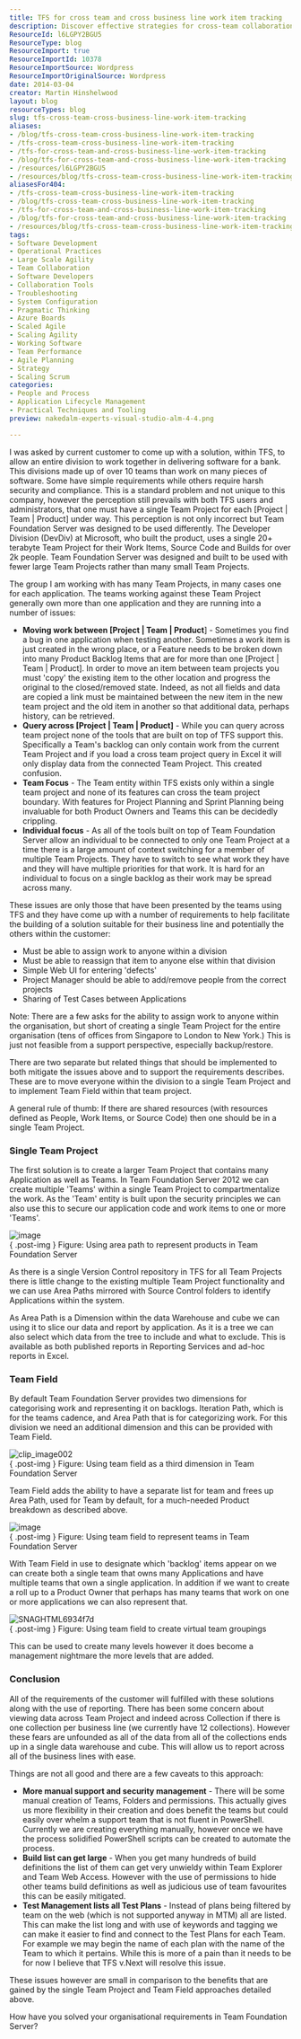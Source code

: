 ```yaml
---
title: TFS for cross team and cross business line work item tracking
description: Discover effective strategies for cross-team collaboration in TFS, enhancing work item tracking and project management for software delivery across divisions.
ResourceId: l6LGPY2BGU5
ResourceType: blog
ResourceImport: true
ResourceImportId: 10378
ResourceImportSource: Wordpress
ResourceImportOriginalSource: Wordpress
date: 2014-03-04
creator: Martin Hinshelwood
layout: blog
resourceTypes: blog
slug: tfs-cross-team-cross-business-line-work-item-tracking
aliases:
- /blog/tfs-cross-team-cross-business-line-work-item-tracking
- /tfs-cross-team-cross-business-line-work-item-tracking
- /tfs-for-cross-team-and-cross-business-line-work-item-tracking
- /blog/tfs-for-cross-team-and-cross-business-line-work-item-tracking
- /resources/l6LGPY2BGU5
- /resources/blog/tfs-cross-team-cross-business-line-work-item-tracking
aliasesFor404:
- /tfs-cross-team-cross-business-line-work-item-tracking
- /blog/tfs-cross-team-cross-business-line-work-item-tracking
- /tfs-for-cross-team-and-cross-business-line-work-item-tracking
- /blog/tfs-for-cross-team-and-cross-business-line-work-item-tracking
- /resources/blog/tfs-cross-team-cross-business-line-work-item-tracking
tags:
- Software Development
- Operational Practices
- Large Scale Agility
- Team Collaboration
- Software Developers
- Collaboration Tools
- Troubleshooting
- System Configuration
- Pragmatic Thinking
- Azure Boards
- Scaled Agile
- Scaling Agility
- Working Software
- Team Performance
- Agile Planning
- Strategy
- Scaling Scrum
categories:
- People and Process
- Application Lifecycle Management
- Practical Techniques and Tooling
preview: nakedalm-experts-visual-studio-alm-4-4.png

---
```

I was asked by current customer to come up with a solution, within TFS, to allow an entire division to work together in delivering software for a bank. This divisions made up of over 10 teams than work on many pieces of software. Some have simple requirements while others require harsh security and compliance. This is a standard problem and not unique to this company, however the perception still prevails with both TFS users and administrators, that one must have a single Team Project for each \[Project | Team | Product\] under way. This perception is not only incorrect but Team Foundation Server was designed to be used differently. The Developer Division (DevDiv) at Microsoft, who built the product, uses a single 20+ terabyte Team Project for their Work Items, Source Code and Builds for over 2k people. Team Foundation Server was designed and built to be used with fewer large Team Projects rather than many small Team Projects.

The group I am working with has many Team Projects, in many cases one for each application. The teams working against these Team Project generally own more than one application and they are running into a number of issues:

- **Moving work between \[Project | Team | Product**\] - Sometimes you find a bug in one application when testing another. Sometimes a work item is just created in the wrong place, or a Feature needs to be broken down into many Product Backlog Items that are for more than one \[Project | Team | Product\]. In order to move an item between team projects you must 'copy' the existing item to the other location and progress the original to the closed/removed state. Indeed, as not all fields and data are copied a link must be maintained between the new item in the new team project and the old item in another so that additional data, perhaps history, can be retrieved.
- **Query across \[Project | Team | Product\]** - While you can query across team project none of the tools that are built on top of TFS support this. Specifically a Team's backlog can only contain work from the current Team Project and if you load a cross team project query in Excel it will only display data from the connected Team Project. This created confusion.
- **Team Focus** - The Team entity within TFS exists only within a single team project and none of its features can cross the team project boundary. With features for Project Planning and Sprint Planning being invaluable for both Product Owners and Teams this can be decidedly crippling.
- **Individual focus** - As all of the tools built on top of Team Foundation Server allow an individual to be connected to only one Team Project at a time there is a large amount of context switching for a member of multiple Team Projects. They have to switch to see what work they have and they will have multiple priorities for that work. It is hard for an individual to focus on a single backlog as their work may be spread across many.

These issues are only those that have been presented by the teams using TFS and they have come up with a number of requirements to help facilitate the building of a solution suitable for their business line and potentially the others within the customer:

- Must be able to assign work to anyone within a division
- Must be able to reassign that item to anyone else within that division
- Simple Web UI for entering 'defects'
- Project Manager should be able to add/remove people from the correct projects
- Sharing of Test Cases between Applications

Note: There are a few asks for the ability to assign work to anyone within the organisation, but short of creating a single Team Project for the entire organisation (tens of offices from Singapore to London to New York.) This is just not feasible from a support perspective, especially backup/restore.

There are two separate but related things that should be implemented to both mitigate the issues above and to support the requirements describes. These are to move everyone within the division to a single Team Project and to implement Team Field within that team project.

A general rule of thumb: If there are shared resources (with resources defined as People, Work Items, or Source Code) then one should be in a single Team Project.

### Single Team Project

The first solution is to create a larger Team Project that contains many Application as well as Teams. In Team Foundation Server 2012 we can create multiple 'Teams' within a single Team Project to compartmentalize the work. As the 'Team' entity is built upon the security principles we can also use this to secure our application code and work items to one or more 'Teams'.

![image](images/image-2-2.png "image")  
{ .post-img }
Figure: Using area path to represent products in Team Foundation Server

As there is a single Version Control repository in TFS for all Team Projects there is little change to the existing multiple Team Project functionality and we can use Area Paths mirrored with Source Control folders to identify Applications within the system.

As Area Path is a Dimension within the data Warehouse and cube we can using it to slice our data and report by application. As it is a tree we can also select which data from the tree to include and what to exclude. This is available as both published reports in Reporting Services and ad-hoc reports in Excel.

### Team Field

By default Team Foundation Server provides two dimensions for categorising work and representing it on backlogs. Iteration Path, which is for the teams cadence, and Area Path that is for categorizing work. For this division we need an additional dimension and this can be provided with Team Field.

![clip_image002](images/clip_image0021-1-1.png "clip_image002")  
{ .post-img }
Figure: Using team field as a third dimension in Team Foundation Server

Team Field adds the ability to have a separate list for team and frees up Area Path, used for Team by default, for a much-needed Product breakdown as described above.

![image](images/image1-3-3.png "image")  
{ .post-img }
Figure: Using team field to represent teams in Team Foundation Server

With Team Field in use to designate which 'backlog' items appear on we can create both a single team that owns many Applications and have multiple teams that own a single application. In addition if we want to create a roll up to a Product Owner that perhaps has many teams that work on one or more applications we can also represent that.

![SNAGHTML6934f7d](images/SNAGHTML6934f7d-5-5.png "SNAGHTML6934f7d")  
{ .post-img }
Figure: Using team field to create virtual team groupings

This can be used to create many levels however it does become a management nightmare the more levels that are added.

### Conclusion

All of the requirements of the customer will fulfilled with these solutions along with the use of reporting. There has been some concern about viewing data across Team Project and indeed across Collection if there is one collection per business line (we currently have 12 collections). However these fears are unfounded as all of the data from all of the collections ends up in a single data warehouse and cube. This will allow us to report across all of the business lines with ease.

Things are not all good and there are a few caveats to this approach:

- **More manual support and security management** - There will be some manual creation of Teams, Folders and permissions. This actually gives us more flexibility in their creation and does benefit the teams but could easily over whelm a support team that is not fluent in PowerShell. Currently we are creating everything manually, however once we have the process solidified PowerShell scripts can be created to automate the process.
- **Build list can get large** - When you get many hundreds of build definitions the list of them can get very unwieldy within Team Explorer and Team Web Access. However with the use of permissions to hide other teams build definitions as well as judicious use of team favourites this can be easily mitigated.
- **Test Management lists all Test Plans** - Instead of plans being filtered by team on the web (which is not supported anyway in MTM) all are listed. This can make the list long and with use of keywords and tagging we can make it easier to find and connect to the Test Plans for each Team. For example we may begin the name of each plan with the name of the Team to which it pertains. While this is more of a pain than it needs to be for now I believe that TFS v.Next will resolve this issue.

These issues however are small in comparison to the benefits that are gained by the single Team Project and Team Field approaches detailed above.

How have you solved your organisational requirements in Team Foundation Server?
